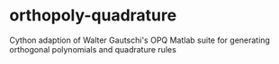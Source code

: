 orthopoly-quadrature
====================

Cython adaption of Walter Gautschi's OPQ Matlab suite for generating orthogonal polynomials and quadrature rules
